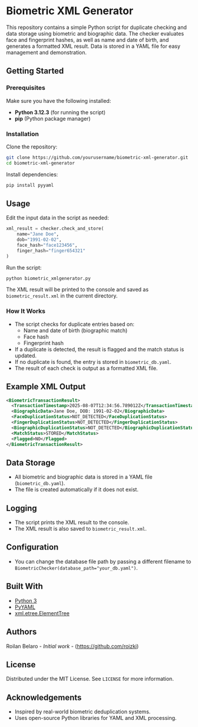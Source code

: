 # Biometric XML Generator

This repository contains a simple Python script for duplicate checking and data storage using biometric and biographic data. The checker evaluates face and fingerprint hashes, as well as name and date of birth, and generates a formatted XML result. Data is stored in a YAML file for easy management and demonstration.

## Getting Started

### Prerequisites

Make sure you have the following installed:
- **Python 3.12.3** (for running the script)
- **pip** (Python package manager)

### Installation

Clone the repository:

```bash
git clone https://github.com/yourusername/biometric-xml-generator.git
cd biometric-xml-generator
```

Install dependencies:

```bash
pip install pyyaml
```

## Usage

Edit the input data in the script as needed:

```python
xml_result = checker.check_and_store(
    name="Jane Doe",
    dob="1991-02-02",
    face_hash="face123456",
    finger_hash="finger654321"
)
```

Run the script:

```bash
python biometric_xmlgenerator.py
```

The XML result will be printed to the console and saved as `biometric_result.xml` in the current directory.

### How It Works

- The script checks for duplicate entries based on:
  - Name and date of birth (biographic match)
  - Face hash
  - Fingerprint hash
- If a duplicate is detected, the result is flagged and the match status is updated.
- If no duplicate is found, the entry is stored in `biometric_db.yaml`.
- The result of each check is output as a formatted XML file.

## Example XML Output

```xml
<BiometricTransactionResult>
  <TransactionTimestamp>2025-08-07T12:34:56.789012Z</TransactionTimestamp>
  <BiographicData>Jane Doe, DOB: 1991-02-02</BiographicData>
  <FaceDuplicationStatus>NOT_DETECTED</FaceDuplicationStatus>
  <FingerDuplicationStatus>NOT_DETECTED</FingerDuplicationStatus>
  <BiographicDuplicationStatus>NOT_DETECTED</BiographicDuplicationStatus>
  <MatchStatus>STORED</MatchStatus>
  <Flagged>NO</Flagged>
</BiometricTransactionResult>
```

## Data Storage

- All biometric and biographic data is stored in a YAML file (`biometric_db.yaml`).
- The file is created automatically if it does not exist.

## Logging

- The script prints the XML result to the console.
- The XML result is also saved to `biometric_result.xml`.

## Configuration

- You can change the database file path by passing a different filename to `BiometricChecker(database_path="your_db.yaml")`.

## Built With

* [Python 3](https://www.python.org/)
* [PyYAML](https://pyyaml.org/)
* [xml.etree.ElementTree](https://docs.python.org/3/library/xml.etree.elementtree.html)

## Authors

Roilan Belaro - _Initial work_ - (https://github.com/roizki)

## License

Distributed under the MIT License. See `LICENSE` for more information.

## Acknowledgements

- Inspired by real-world biometric deduplication systems.
- Uses open-source Python libraries for YAML and XML processing.
